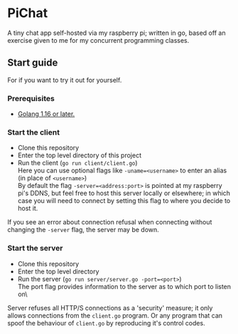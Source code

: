 # PiChat
A tiny chat app self-hosted via my raspberry pi; written in go, based off an exercise given to me for my concurrent programming classes. 
## Start guide
For if you want to try it out for yourself.
### Prerequisites
- [Golang 1.16 or later.](https://go.dev/doc/install)
### Start the client
- Clone this repository
- Enter the top level directory of this project
- Run the client (``go run client/client.go``)\
  Here you can use optional flags like ``-uname=<username>`` to enter an alias (in place of ``<username>``)\
  By default the flag ``-server=<address:port>`` is pointed at my raspberry pi's DDNS, but feel free to host this server locally or elsewhere; in which case you will need to connect by setting this flag to where you decide to host it. 
  
If you see an error about connection refusal when connecting without changing the ``-server`` flag, the server may be down. 

### Start the server
- Clone this repository
- Enter the top level directory
- Run the server (``go run server/server.go -port=<port>``)\
  The port flag provides information to the server as to which port to listen on\
  
Server refuses all HTTP/S connections as a 'security' measure; it only allows connections from the ``client.go`` program. Or any program that can spoof the behaviour of ``client.go`` by reproducing it's control codes. 
